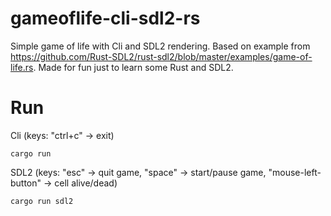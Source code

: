 # gameoflife-cli-sdl2-rs

Simple game of life with Cli and SDL2 rendering.
Based on example from https://github.com/Rust-SDL2/rust-sdl2/blob/master/examples/game-of-life.rs.
Made for fun just to learn some Rust and SDL2.

# Run
Cli (keys: "ctrl+c" -> exit)
```
cargo run
```

SDL2 (keys: "esc" -> quit game, "space" -> start/pause game, "mouse-left-button" -> cell alive/dead)
```
cargo run sdl2
```
